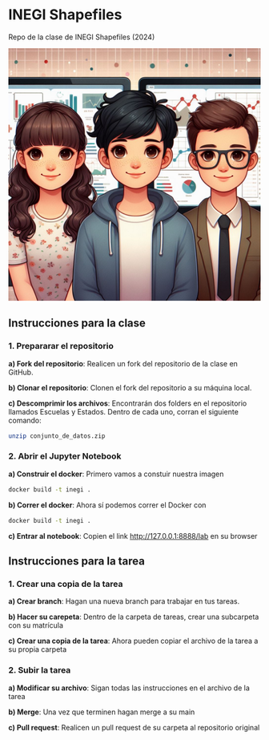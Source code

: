 # INEGI Shapefiles
Repo de la clase de INEGI Shapefiles (2024)

![Equipo INEGI](Equipo.jpeg)

## Instrucciones para la clase

### 1. Prepararar el repositorio

**a) Fork del repositorio**: Realicen un fork del repositorio de la clase en GitHub.

**b) Clonar el repositorio**: Clonen el fork del repositorio a su máquina local.

**c) Descomprimir los archivos**: Encontrarán dos folders en el repositorio llamados Escuelas y Estados. Dentro de cada uno, corran el siguiente comando:
```bash
unzip conjunto_de_datos.zip 
```

### 2. Abrir el Jupyter Notebook

**a) Construir el docker**: Primero vamos a constuir nuestra imagen
```bash
docker build -t inegi . 
```

**b) Correr el docker**: Ahora sí podemos correr el Docker con
```bash
docker build -t inegi .
```

**c) Entrar al notebook**: Copien el link http://127.0.0.1:8888/lab en su browser


## Instrucciones para la tarea

### 1. Crear una copia de la tarea

**a) Crear branch**: Hagan una nueva branch para trabajar en tus tareas.

**b) Hacer su carepeta**: Dentro de la carpeta de tareas, crear una subcarpeta con su matrícula

**c) Crear una copia de la tarea**: Ahora pueden copiar el archivo de la tarea a su propia carpeta

### 2. Subir la tarea

**a) Modificar su archivo**: Sigan todas las instrucciones en el archivo de la tarea 

**b) Merge**: Una vez que terminen hagan merge a su main

**c) Pull request**: Realicen un pull request de su carpeta al repositorio original